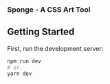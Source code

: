 ### Sponge - A CSS Art Tool

## Getting Started

First, run the development server:

```bash
npm run dev
# or
yarn dev
```
